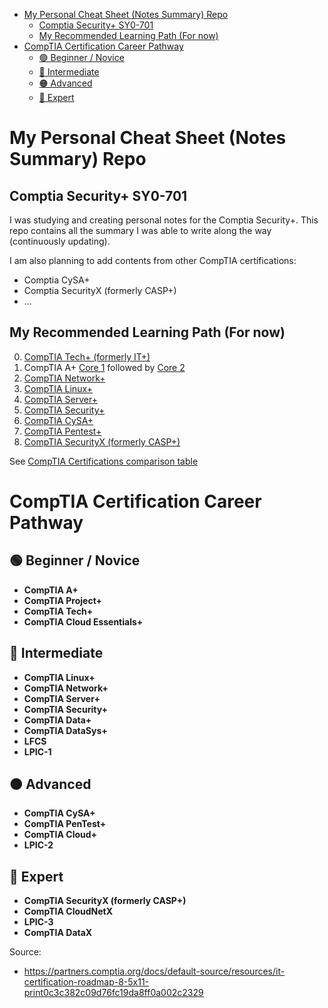 - [My Personal Cheat Sheet (Notes Summary) Repo](#my-personal-cheat-sheet-notes-summary-repo)
  - [Comptia Security+ SY0-701](#comptia-security-sy0-701)
  - [My Recommended Learning Path (For now)](#my-recommended-learning-path-for-now)
- [CompTIA Certification Career Pathway](#comptia-certification-career-pathway)
  - [🟢 Beginner / Novice](#-beginner--novice)
  - [🔵 Intermediate](#-intermediate)
  - [🟠 Advanced](#-advanced)
  - [🔴 Expert](#-expert)
# My Personal Cheat Sheet (Notes Summary) Repo
## Comptia Security+ SY0-701
I was studying and creating personal notes for the Comptia Security+. This repo contains all the summary I was able to write along the way (continuously updating).

I am also planning to add contents from other CompTIA certifications:
- Comptia CySA+
- Comptia SecurityX (formerly CASP+)
- ...
## My Recommended Learning Path (For now)
0. [CompTIA Tech+ (formerly IT+)](https://partners.comptia.org/docs/default-source/resources/comptia-tech-fc0-u71-exam-objectives-(1-2)022f382c09d76fc19da8ff0a002c2329)
1. CompTIA A+ [Core 1](https://partners.comptia.org/docs/default-source/resources/comptia-a-220-1101-exam-objectives-(3-0)) followed by [Core 2](https://partners.comptia.org/docs/default-source/resources/comptia-a-220-1102-exam-objectives-(3-0))
2. [CompTIA Network+](https://partners.comptia.org/docs/default-source/resources/comptia-network-n10-009-exam-objectives-(4-0))
3. [CompTIA Linux+](https://partners.comptia.org/docs/default-source/resources/comptia-linux-xk0-005-exam-objectives-(1-0))
4. [CompTIA Server+](https://partners.comptia.org/docs/default-source/resources/comptia-server-sk0-005-exam-objectives)
5. [CompTIA Security+](https://assets.ctfassets.net/82ripq7fjls2/6TYWUym0Nudqa8nGEnegjG/0f9b974d3b1837fe85ab8e6553f4d623/CompTIA-Security-Plus-SY0-701-Exam-Objectives.pdf)
6. [CompTIA CySA+](https://partners.comptia.org/docs/default-source/resources/comptia-cysa-cs0-003-exam-objectives-2-0)
7. [CompTIA Pentest+](https://partners.comptia.org/docs/default-source/resources/comptia-pentest-pt0-002-exam-objectives-(4-0))
8. [CompTIA SecurityX (formerly CASP+)](https://lecbyo.files.cmp.optimizely.com/download/35cf5f02b73211efa0ca8e42e80f1a8f)

See [CompTIA Certifications comparison table](Comptia_Notes.md)

# CompTIA Certification Career Pathway
## 🟢 Beginner / Novice
- **CompTIA A+**
- **CompTIA Project+**
- **CompTIA Tech+**
- **CompTIA Cloud Essentials+**

## 🔵 Intermediate
- **CompTIA Linux+**
- **CompTIA Network+**
- **CompTIA Server+**
- **CompTIA Security+**
- **CompTIA Data+**
- **CompTIA DataSys+**
- **LFCS**
- **LPIC-1**

## 🟠 Advanced
- **CompTIA CySA+**
- **CompTIA PenTest+**
- **CompTIA Cloud+**
- **LPIC-2**

## 🔴 Expert
- **CompTIA SecurityX (formerly CASP+)**
- **CompTIA CloudNetX**
- **LPIC-3**
- **CompTIA DataX**

Source:
- https://partners.comptia.org/docs/default-source/resources/it-certification-roadmap-8-5x11-print0c3c382c09d76fc19da8ff0a002c2329